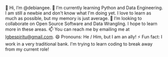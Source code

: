 👋 Hi, I’m @debiangee.
🌱 I’m currently learning Python and Data Engineering. I am still a newbie and don't know what I'm doing yet. I love to learn as much as possible, but my memory is just average.
💞️ I’m looking to collaborate on Open Source Software and Data Wrangling. I hope to learn more in these areas.
📫 You can reach me by emailing me at lgbespiritu@gmail.com.
😄 Pronouns: He / Him, but I am an ally!
⚡ Fun fact: I work in a very traditional bank. I'm trying to learn coding to break away from my current role!
